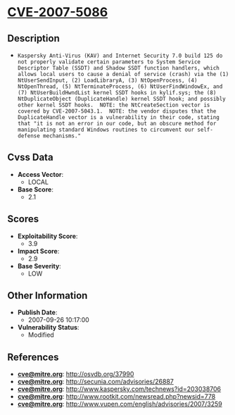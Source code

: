 
# [CVE-2007-5086](https://cve.mitre.org/cgi-bin/cvename.cgi?name=CVE-2007-5086)

## Description

- `Kaspersky Anti-Virus (KAV) and Internet Security 7.0 build 125 do not properly validate certain parameters to System Service Descriptor Table (SSDT) and Shadow SSDT function handlers, which allows local users to cause a denial of service (crash) via the (1) NtUserSendInput, (2) LoadLibraryA, (3) NtOpenProcess, (4) NtOpenThread, (5) NtTerminateProcess, (6) NtUserFindWindowEx, and (7) NtUserBuildHwndList kernel SSDT hooks in kylif.sys; the (8) NtDuplicateObject (DuplicateHandle) kernel SSDT hook; and possibly other kernel SSDT hooks.  NOTE: the NtCreateSection vector is covered by CVE-2007-5043.1.  NOTE: the vendor disputes that the DuplicateHandle vector is a vulnerability in their code, stating that "it is not an error in our code, but an obscure method for manipulating standard Windows routines to circumvent our self-defense mechanisms."`

## Cvss Data

- **Access Vector**:
  - LOCAL
- **Base Score**:
  - 2.1

## Scores

- **Exploitability Score**:
  - 3.9
- **Impact Score**:
  - 2.9
- **Base Severity**:
  - LOW

## Other Information

- **Publish Date**:
  - 2007-09-26 10:17:00
- **Vulnerability Status**:
  - Modified

## References

- **cve@mitre.org**: http://osvdb.org/37990
- **cve@mitre.org**: http://secunia.com/advisories/26887
- **cve@mitre.org**: http://www.kaspersky.com/technews?id=203038706
- **cve@mitre.org**: http://www.rootkit.com/newsread.php?newsid=778
- **cve@mitre.org**: http://www.vupen.com/english/advisories/2007/3259

